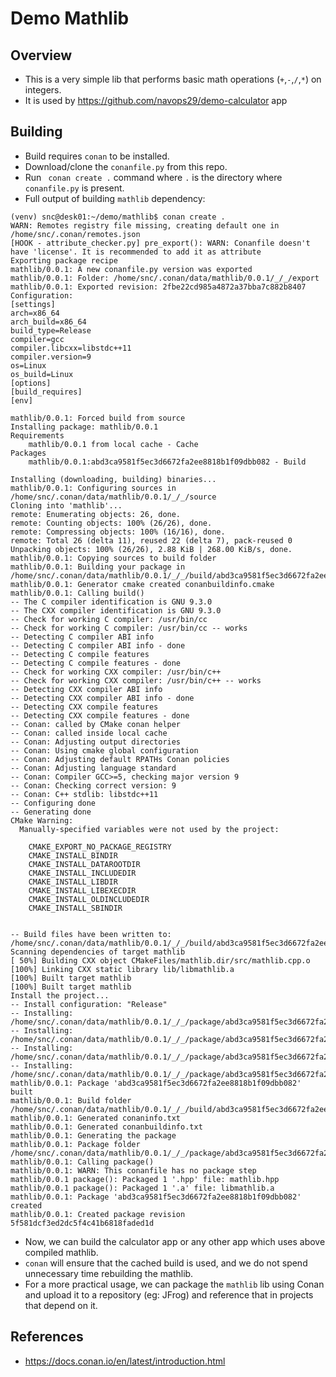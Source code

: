 # Demo Mathlib
## Overview
* This is a very simple lib that performs basic math operations (`+`,`-`,`/`,`*`) on integers.
* It is used by https://github.com/navops29/demo-calculator app

## Building
* Build requires `conan` to be installed.
* Download/clone the `conanfile.py` from this repo.
* Run ` conan create .` command where `.` is the directory where `conanfile.py` is present.
* Full output of building `mathlib` dependency:
``` 
(venv) snc@desk01:~/demo/mathlib$ conan create .
WARN: Remotes registry file missing, creating default one in /home/snc/.conan/remotes.json
[HOOK - attribute_checker.py] pre_export(): WARN: Conanfile doesn't have 'license'. It is recommended to add it as attribute
Exporting package recipe
mathlib/0.0.1: A new conanfile.py version was exported
mathlib/0.0.1: Folder: /home/snc/.conan/data/mathlib/0.0.1/_/_/export
mathlib/0.0.1: Exported revision: 2fbe22cd985a4872a37bba7c882b8407
Configuration:
[settings]
arch=x86_64
arch_build=x86_64
build_type=Release
compiler=gcc
compiler.libcxx=libstdc++11
compiler.version=9
os=Linux
os_build=Linux
[options]
[build_requires]
[env]

mathlib/0.0.1: Forced build from source
Installing package: mathlib/0.0.1
Requirements
    mathlib/0.0.1 from local cache - Cache
Packages
    mathlib/0.0.1:abd3ca9581f5ec3d6672fa2ee8818b1f09dbb082 - Build

Installing (downloading, building) binaries...
mathlib/0.0.1: Configuring sources in /home/snc/.conan/data/mathlib/0.0.1/_/_/source
Cloning into 'mathlib'...
remote: Enumerating objects: 26, done.
remote: Counting objects: 100% (26/26), done.
remote: Compressing objects: 100% (16/16), done.
remote: Total 26 (delta 11), reused 22 (delta 7), pack-reused 0
Unpacking objects: 100% (26/26), 2.88 KiB | 268.00 KiB/s, done.
mathlib/0.0.1: Copying sources to build folder
mathlib/0.0.1: Building your package in /home/snc/.conan/data/mathlib/0.0.1/_/_/build/abd3ca9581f5ec3d6672fa2ee8818b1f09dbb082
mathlib/0.0.1: Generator cmake created conanbuildinfo.cmake
mathlib/0.0.1: Calling build()
-- The C compiler identification is GNU 9.3.0
-- The CXX compiler identification is GNU 9.3.0
-- Check for working C compiler: /usr/bin/cc
-- Check for working C compiler: /usr/bin/cc -- works
-- Detecting C compiler ABI info
-- Detecting C compiler ABI info - done
-- Detecting C compile features
-- Detecting C compile features - done
-- Check for working CXX compiler: /usr/bin/c++
-- Check for working CXX compiler: /usr/bin/c++ -- works
-- Detecting CXX compiler ABI info
-- Detecting CXX compiler ABI info - done
-- Detecting CXX compile features
-- Detecting CXX compile features - done
-- Conan: called by CMake conan helper
-- Conan: called inside local cache
-- Conan: Adjusting output directories
-- Conan: Using cmake global configuration
-- Conan: Adjusting default RPATHs Conan policies
-- Conan: Adjusting language standard
-- Conan: Compiler GCC>=5, checking major version 9
-- Conan: Checking correct version: 9
-- Conan: C++ stdlib: libstdc++11
-- Configuring done
-- Generating done
CMake Warning:
  Manually-specified variables were not used by the project:

    CMAKE_EXPORT_NO_PACKAGE_REGISTRY
    CMAKE_INSTALL_BINDIR
    CMAKE_INSTALL_DATAROOTDIR
    CMAKE_INSTALL_INCLUDEDIR
    CMAKE_INSTALL_LIBDIR
    CMAKE_INSTALL_LIBEXECDIR
    CMAKE_INSTALL_OLDINCLUDEDIR
    CMAKE_INSTALL_SBINDIR


-- Build files have been written to: /home/snc/.conan/data/mathlib/0.0.1/_/_/build/abd3ca9581f5ec3d6672fa2ee8818b1f09dbb082
Scanning dependencies of target mathlib
[ 50%] Building CXX object CMakeFiles/mathlib.dir/src/mathlib.cpp.o
[100%] Linking CXX static library lib/libmathlib.a
[100%] Built target mathlib
[100%] Built target mathlib
Install the project...
-- Install configuration: "Release"
-- Installing: /home/snc/.conan/data/mathlib/0.0.1/_/_/package/abd3ca9581f5ec3d6672fa2ee8818b1f09dbb082/lib/libmathlib.a
-- Installing: /home/snc/.conan/data/mathlib/0.0.1/_/_/package/abd3ca9581f5ec3d6672fa2ee8818b1f09dbb082/./include
-- Installing: /home/snc/.conan/data/mathlib/0.0.1/_/_/package/abd3ca9581f5ec3d6672fa2ee8818b1f09dbb082/./include/mathlib
-- Installing: /home/snc/.conan/data/mathlib/0.0.1/_/_/package/abd3ca9581f5ec3d6672fa2ee8818b1f09dbb082/./include/mathlib/mathlib.hpp
mathlib/0.0.1: Package 'abd3ca9581f5ec3d6672fa2ee8818b1f09dbb082' built
mathlib/0.0.1: Build folder /home/snc/.conan/data/mathlib/0.0.1/_/_/build/abd3ca9581f5ec3d6672fa2ee8818b1f09dbb082
mathlib/0.0.1: Generated conaninfo.txt
mathlib/0.0.1: Generated conanbuildinfo.txt
mathlib/0.0.1: Generating the package
mathlib/0.0.1: Package folder /home/snc/.conan/data/mathlib/0.0.1/_/_/package/abd3ca9581f5ec3d6672fa2ee8818b1f09dbb082
mathlib/0.0.1: Calling package()
mathlib/0.0.1: WARN: This conanfile has no package step
mathlib/0.0.1 package(): Packaged 1 '.hpp' file: mathlib.hpp
mathlib/0.0.1 package(): Packaged 1 '.a' file: libmathlib.a
mathlib/0.0.1: Package 'abd3ca9581f5ec3d6672fa2ee8818b1f09dbb082' created
mathlib/0.0.1: Created package revision 5f581dcf3ed2dc5f4c41b6818faded1d
```


* Now, we can build the calculator app or any other app which uses above compiled mathlib.
* `conan` will ensure that the cached build is used, and we do not spend unnecessary time rebuilding the mathlib.
* For a more practical usage, we can package the `mathlib` lib using Conan and upload it to a repository (eg: JFrog) and reference that in projects that depend on it.


## References
* https://docs.conan.io/en/latest/introduction.html
